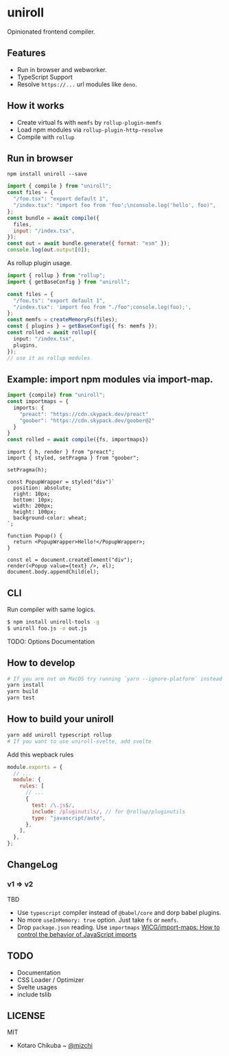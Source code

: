 # uniroll

Opinionated frontend compiler.

## Features

- Run in browser and webworker.
- TypeScript Support
- Resolve `https://...` url modules like `deno`.

## How it works

- Create virtual fs with `memfs` by `rollup-plugin-memfs`
- Load npm modules via `rollup-plugin-http-resolve`
- Compile with `rollup`

## Run in browser

```
npm install uniroll --save
```

```js
import { compile } from "uniroll";
const files = {
  "/foo.tsx": "export default 1",
  "/index.tsx": "import foo from 'foo';\nconsole.log('hello', foo)",
};
const bundle = await compile({
  files,
  input: "/index.tsx",
});
const out = await bundle.generate({ format: "esm" });
console.log(out.output[0]);
```

As rollup plugin usage.

```ts
import { rollup } from "rollup";
import { getBaseConfig } from "uniroll";

const files = {
  "/foo.ts": "export default 1",
  "/index.tsx": 'import foo from "./foo";console.log(foo);',
};
const memfs = createMemoryFs(files);
const { plugins } = getBaseConfig({ fs: memfs });
const rolled = await rollup({
  input: "/index.tsx",
  plugins,
});
// use it as rollup modules
```

## Example: import npm modules via import-map.

```ts
import {compile} from "uniroll";
const importmaps = {
  imports: {
    "preact": "https://cdn.skypack.dev/preact"
    "goober": "https://cdn.skypack.dev/goober@2"
  }
}
const rolled = await compile({fs, importmaps})
```

```tsx
import { h, render } from "preact";
import { styled, setPragma } from "goober";

setPragma(h);

const PopupWrapper = styled("div")`
  position: absolute;
  right: 10px;
  bottom: 10px;
  width: 200px;
  height: 100px;
  background-color: wheat;
`;

function Popup() {
  return <PopupWrapper>Hello!</PopupWrapper>;
}

const el = document.createElement("div");
render(<Popup value={text} />, el);
document.body.appendChild(el);
```

## CLI

Run compiler with same logics.

```bash
$ npm install uniroll-tools -g
$ uniroll foo.js -o out.js
```

TODO: Options Documentation

## How to develop

```bash
# If you are not on MacOS try running `yarn --ignore-platform` instead of `yarn install`.
yarn install
yarn build
yarn test
```

## How to build your uniroll

```bash
yarn add uniroll typescript rollup
# If you want to use uniroll-svelte, add svelte
```

Add this wepback rules

```js
module.exports = {
  // ...
  module: {
    rules: [
      // ...
      {
        test: /\.js$/,
        include: /pluginutils/, // for @rollup/pluginutils
        type: "javascript/auto",
      },
    ],
  },
};
```

## ChangeLog

### v1 => v2

TBD

- Use `typescript` compiler instead of `@babel/core` and dorp babel plugins.
- No more `useInMemory: true` option. Just take `fs` or `memfs`.
- Drop `package.json` reading. Use `importmaps` [WICG/import\-maps: How to control the behavior of JavaScript imports](https://github.com/WICG/import-maps)

## TODO

- Documentation
- CSS Loader / Optimizer
- Svelte usages
- include tslib

## LICENSE

MIT

- Kotaro Chikuba ~ [@mizchi](https://twitter.com/mizchi)
